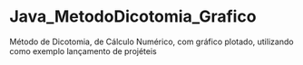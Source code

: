# Java_MetodoDicotomia_Grafico
Método de Dicotomia, de Cálculo Numérico, com gráfico plotado, utilizando como exemplo lançamento de projéteis
